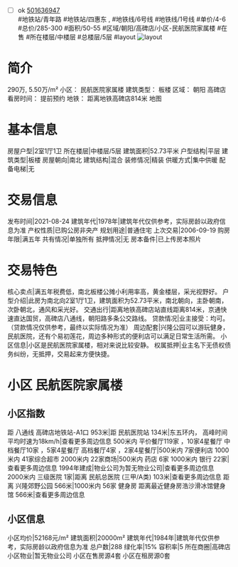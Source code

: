 - [ ] ok [501636947](https://bj.5i5j.com/ershoufang/501636947.html)  
 #地铁站/青年路 #地铁站/四惠东 ,  #地铁线/6号线 #地铁线/1号线
#单价/4-6 #总价/285-300 #面积/50-55   #区域/朝阳/高碑店/小区-民航医院家属楼 #在售 #所在楼层/中楼层 #总楼层/5层 #layout 
![layout](http://image2a.5i5j.com/bdir/layout/31cbc084b045471ca22cfceeabf0a8f8.jpg_P5.jpg) 
# 简介 
 290万,  5.50万/m² 
小区： 民航医院家属楼
建筑类型： 板楼
区域： 朝阳 高碑店
看房时间： 提前预约
地铁： 距离地铁高碑店814米 地图
# 基本信息 
 房屋户型|2室1厅1卫
所在楼层|中楼层/5层
建筑面积|52.73平米
户型结构|平层
建筑类型|板楼
房屋朝向|南北
建筑结构|混合
装修情况|精装
供暖方式|集中供暖
配备电梯|无
# 交易信息 
 发布时间|2021-08-24
建筑年代|1978年|建筑年代仅供参考，实际房龄以政府信息为准
产权性质|已购公房非央产
规划用途|普通住宅
上次交易|2006-09-19
购房年限|满五年
共有情况|单独所有
抵押情况|无
房本备件|已上传房本照片
# 交易特色 
 核心卖点|满五年税费低，南北板楼公摊小利用率高，黄金楼层，采光视野好。
户型介绍|此房为南北向2室1厅1卫，建筑面积为52.73平米，南北朝向，主卧朝南，次卧朝北，通风和采光好。
交通出行|距离地铁高碑店站直线距离814米，京通快速直达国贸，高碑店八通线，朝阳路多条公交路线。
贷款情况|业主接受：均可。（贷款情况仅供参考，最终以实际情况为准）
周边配套|兴隆公园可以游玩健身，民航医院，还有个易初莲花，周边多种形式的便利店可以满足日常生活所需。
小区信息|小区是民航医院家属楼，相对来说比较安静。
权属抵押|业主名下无债权债务纠纷，无抵押，交易起来方便快捷。
# 小区 民航医院家属楼
## 小区指数 
 距 八通线 高碑店地铁站-A1口 953米|距 民航医院站 134米|东五环内， 高峰时间平均时速为18km/h|查看更多周边信息
500米内 平价餐厅119家 ，10家4星餐厅
中档餐厅10家 ，5家4星餐厅
高档餐厅4家 ，2家4星餐厅|500米内 7家便利店
1000米内 41家综合超市
2000米内 22家商场|500米内 药店 6家
1000米内 银行 22家|查看更多周边信息
1994年建成|物业公司为暂无物业公司|查看更多周边信息
2000米内 三级医院 1家|距离 民航总医院 (三甲/A类) 103米|查看更多周边信息
距离 兴隆郊野公园 566米|1000米内 56家 健身房
距离最近健身房浩沙滑冰馆健身馆 566米|查看更多周边信息
## 小区信息 
 小区均价|52168元/m²
建筑面积|20000m²
建筑年代|1984年|建筑年代仅供参考，实际房龄以政府信息为准
总户数|288
绿化率|15%
容积率|5
所在商圈|高碑店
小区物业|暂无物业公司
小区在售房源4套
小区在租房源0套
